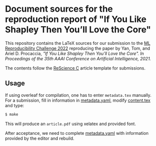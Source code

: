 # Document sources for the reproduction report of "If You Like Shapley Then You’ll Love the Core" 

This repository contains the LaTeX sources for our submission to the [ML Reproducibility Challenge 2022](https://paperswithcode.com/rc2022) reproducing the paper by Yan, Tom, and Ariel D. Procaccia, _"If You Like Shapley Then You’ll Love the Core". In Proceedings of the 35th AAAI Conference on Artificial Intelligence, 2021._

The contents follow the [ReScience C](https://rescience.github.io/) article template for submissions.

## Usage

If using overleaf for compilation, one has to enter `metadata.tex` manually.
For a submission, fill in information in
[metadata.yaml](./metadata.yaml), modify [content.tex](content.tex)
and type:

```bash
$ make 
```

This will produce an `article.pdf` using xelatex and provided font.

After acceptance, we need to complete [metadata.yaml](./metadata.yaml) with information provided by the editor and rebuild.

